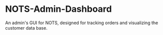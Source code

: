 # NOTS-Admin-Dashboard
An admin's GUI for NOTS, designed for tracking orders and visualizing the customer data base.
